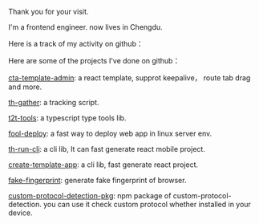  
Thank you for your visit.       
      
  I'm a frontend engineer. now lives in Chengdu.      
  
 <!-- [ ![icons8-level-up-your-coding-skills-and-quickly-land-a-job-14](https://user-images.githubusercontent.com/48620706/157663392-bf508ac4-1b2e-4618-9b8a-20a65913b074.png)LeetCode：[thomas](https://leetcode-cn.com/u/web_thomas/) | ![icons8-blog-16](https://github.com/thomas-void0/thomas-void0/assets/48620706/a0a135a2-0320-45fa-8541-98f4752e177c)issuze: [blog](https://github.com/thomas-void0/blogs) --> 
   
  Here is a track of my activity on github：   
 
<!-- [![Top Langs](https://github-readme-stats.vercel.app/api/top-langs/?username=thomas-void0&layout=compact&theme=default&hide_border=true)](https://github.com/anuraghazra/github-readme-stats)[![Anurag's GitHub stats](https://github-readme-stats.vercel.app/api?username=thomas-void0&show_icons=true&hide=stars&include_all_commits=true&count_private=true&line_height=24&theme=default&hide_border=true)](https://github.com/anuraghazra/github-readme-stats) -->

 <!--  ![my snake](https://github.com/thomas-void0/thomas-void0/blob/output/github-snake.svg)   -->

  Here are some of the projects I've done on github：

  [cta-template-admin](https://github.com/thomas-void0/cta-template-admin): a react template, supprot keepalive， route tab drag and more. 

  [th-gather](https://github.com/thomas-void0/th-gather): a tracking script.

  [t2t-tools](https://github.com/thomas-void0/t2t-tools): a typescript type tools lib.

  [fool-deploy](https://github.com/thomas-void0/fool-deploy): a fast way to deploy web app in linux server env.

  [th-run-cli](https://github.com/thomas-void0/th-run-cli): a cli lib, It can fast generate react mobile project.

  [create-template-app](https://github.com/thomas-void0/create-template-app): a cli lib, fast generate react project.

  [fake-fingerprint](https://github.com/thomas-void0/fake-fingerprint): generate fake fingerprint of browser.

  [custom-protocol-detection-pkg](https://github.com/thomas-void0/custom-protocol-detection-pkg): npm package of custom-protocol-detection. you can use it check custom protocol whether installed in your device.
  


<!-- **profile-3d-contrib**  

![profile-3d-contrib](./profile-3d-contrib/profile-green-animate.svg) -->
  
  

